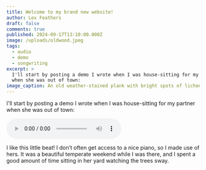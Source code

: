 ```yaml
---
title: Welcome to my brand new website!
author: Lex Feathers
draft: false
comments: true
published: 2024-09-17T13:10:00.000Z
image: /uploads/oldwood.jpeg
tags:
  - audio
  - demo
  - songwriting
excerpt: >
  I'll start by posting a demo I wrote when I was house-sitting for my partner
  when she was out of town:
image_caption: An old weather-stained plank with bright spots of lichen on it
---
```

I'll start by posting a demo I wrote when I was house-sitting for my partner when she was out of town:

<audio controls src="/uploads/blood_in_boughs_v1.mp3" type="audio/mpeg" title="Blood in Boughs (demo)"></audio>

I like this little beat! I don’t often get access to a nice piano, so I made use of hers. It was a beautiful temperate weekend while I was there, and I spent a good amount of time sitting in her yard watching the trees sway.
